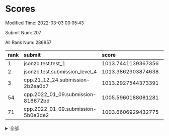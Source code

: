 # Scores

Modified Time: 2022-03-03 00:05:43

Submit Num: 207

All Rank Num: 286957

| rank |               submit               |       score        |       sigma        | pk_num |
| :--- | :--------------------------------- | :----------------- | :----------------- | :----- |
| 1    | jsonzb.test.test_1                 | 1013.7441139367356 | 0.8479499890780207 | 5545   |
| 2    | jsonzb.test.submission_level_4     | 1013.3862903874638 | 0.8314173039802262 | 5549   |
| 3    | cpp.21_12_24.submission-2b2ea0d7   | 1013.2927544373391 | 0.7892803468663647 | 5545   |
| 54   | cpp.2022_01_09.submission-816672bd | 1005.5960188081281 | 0.7213948135459533 | 5548   |
| 71   | cpp.2022_01_09.submission-5b0e3de2 | 1003.6606929432775 | 0.7051656745678122 | 5541   |


<details>
<summary>全部</summary>

| rank |                 submit                 |       score        |       sigma        | pk_num |
| :--- | :------------------------------------- | :----------------- | :----------------- | :----- |
| 1    | jsonzb.test.test_1                     | 1013.7441139367356 | 0.8479499890780207 | 5545   |
| 2    | jsonzb.test.submission_level_4         | 1013.3862903874638 | 0.8314173039802262 | 5549   |
| 3    | cpp.21_12_24.submission-2b2ea0d7       | 1013.2927544373391 | 0.7892803468663647 | 5545   |
| 4    | gobigger.level_3.submission_level_3_45 | 1012.0653843626552 | 0.7958761942864679 | 5547   |
| 5    | gobigger.level_3.submission_level_3_42 | 1011.9908227793214 | 0.7552277344479585 | 5549   |
| 6    | gobigger.level_3.submission_level_3_48 | 1011.5857847186098 | 0.779080796064036  | 5540   |
| 7    | gobigger.level_3.submission_level_3_1  | 1011.4693634660973 | 0.8068145139398175 | 5546   |
| 8    | gobigger.level_3.submission_level_3_34 | 1011.1367123074112 | 0.8019664520852064 | 5545   |
| 9    | gobigger.level_3.submission_level_3_19 | 1011.0459602381566 | 0.7698872645065985 | 5543   |
| 10   | gobigger.level_3.submission_level_3_47 | 1010.8961838589347 | 0.8020555703357352 | 5548   |
| 11   | gobigger.level_3.submission_level_3_44 | 1010.7156879233187 | 0.7781468394200992 | 5548   |
| 12   | gobigger.level_3.submission_level_3_16 | 1010.6608556292022 | 0.7506142670089362 | 5542   |
| 13   | gobigger.level_3.submission_level_3_7  | 1010.4038077569734 | 0.7726825008652713 | 5544   |
| 14   | gobigger.level_3.submission_level_3_35 | 1010.3920663204377 | 0.7788055267898094 | 5546   |
| 15   | gobigger.level_3.submission_level_3_24 | 1010.3786955452871 | 0.7779174396426286 | 5544   |
| 16   | gobigger.level_3.submission_level_3_12 | 1010.2233288391235 | 0.7609714248212109 | 5545   |
| 17   | gobigger.level_3.submission_level_3_20 | 1010.1613952609991 | 0.7682091653637786 | 5537   |
| 18   | gobigger.level_3.submission_level_3_36 | 1010.1245161726569 | 0.7880860220281678 | 5550   |
| 19   | gobigger.level_3.submission_level_3_38 | 1010.1199579939753 | 0.7715695587086345 | 5547   |
| 20   | gobigger.level_3.submission_level_3_22 | 1010.114963269367  | 0.7713929136132894 | 5544   |
| 21   | gobigger.level_3.submission_level_3_8  | 1010.082692580382  | 0.7825766205733855 | 5548   |
| 22   | gobigger.level_3.submission_level_3_32 | 1010.0517883091748 | 0.7374975975651505 | 5546   |
| 23   | gobigger.level_3.submission_level_3_2  | 1010.0485636881319 | 0.7496053006410175 | 5548   |
| 24   | gobigger.level_3.submission_level_3_15 | 1010.0199116110798 | 0.7748596759658988 | 5545   |
| 25   | gobigger.level_3.submission_level_3_5  | 1009.954675366973  | 0.7531558722732224 | 5541   |
| 26   | gobigger.level_3.submission_level_3_6  | 1009.8617610586249 | 0.7530194845039337 | 5541   |
| 27   | gobigger.level_3.submission_level_3_43 | 1009.8215104590413 | 0.7479370480876806 | 5544   |
| 28   | gobigger.level_3.submission_level_3_0  | 1009.7925432516129 | 0.7352262064687028 | 5542   |
| 29   | gobigger.level_3.submission_level_3_13 | 1009.7782488852531 | 0.7433149691825137 | 5547   |
| 30   | gobigger.level_3.submission_level_3_30 | 1009.7627350253338 | 0.7605757468095444 | 5543   |
| 31   | gobigger.level_3.submission_level_3_3  | 1009.7574838380357 | 0.7711855353610927 | 5539   |
| 32   | gobigger.level_3.submission_level_3_14 | 1009.7242969190378 | 0.7549956134653444 | 5538   |
| 33   | gobigger.level_3.submission_level_3_40 | 1009.6463379226487 | 0.7531005631632404 | 5544   |
| 34   | gobigger.level_3.submission_level_3_26 | 1009.612104747169  | 0.7570879678064535 | 5548   |
| 35   | gobigger.level_3.submission_level_3_23 | 1009.6092622144469 | 0.7413004876988848 | 5545   |
| 36   | gobigger.level_3.submission_level_3_17 | 1009.5923152181415 | 0.7426180433941011 | 5536   |
| 37   | gobigger.level_3.submission_level_3_11 | 1009.5392686066446 | 0.762667060827752  | 5547   |
| 38   | gobigger.level_3.submission_level_3_9  | 1009.4878620705163 | 0.7497812677954686 | 5549   |
| 39   | gobigger.level_3.submission_level_3_25 | 1009.4630041148818 | 0.7723449383533887 | 5544   |
| 40   | gobigger.level_3.submission_level_3_21 | 1009.4281305023277 | 0.7710380829627907 | 5545   |
| 41   | gobigger.level_3.submission_level_3_33 | 1009.3834491059379 | 0.7505092575366424 | 5546   |
| 42   | gobigger.level_3.submission_level_3_10 | 1009.3770471935385 | 0.763917884765887  | 5547   |
| 43   | gobigger.level_3.submission_level_3_27 | 1009.3542416951374 | 0.782413224538478  | 5541   |
| 44   | gobigger.level_3.submission_level_3_39 | 1009.2865335183549 | 0.7321469011961735 | 5542   |
| 45   | gobigger.level_3.submission_level_3_46 | 1009.2111924157485 | 0.7491641566593854 | 5546   |
| 46   | gobigger.level_3.submission_level_3_49 | 1009.1656349583923 | 0.7483272686944691 | 5549   |
| 47   | gobigger.level_3.submission_level_3_28 | 1009.0789060872692 | 0.7511152374286156 | 5541   |
| 48   | gobigger.level_3.submission_level_3_37 | 1008.9564921196804 | 0.7368305936019834 | 5541   |
| 49   | gobigger.level_3.submission_level_3_18 | 1008.9212752370694 | 0.7327401555986244 | 5541   |
| 50   | gobigger.level_3.submission_level_3_4  | 1008.7873113613449 | 0.734060935511267  | 5537   |
| 51   | gobigger.level_3.submission_level_3_31 | 1008.7657885443512 | 0.7537996170502815 | 5548   |
| 52   | gobigger.level_3.submission_level_3_29 | 1008.6036702731996 | 0.7336865062129565 | 5537   |
| 53   | gobigger.level_3.submission_level_3_41 | 1008.2827990005862 | 0.7365503162956589 | 5550   |
| 54   | cpp.2022_01_09.submission-816672bd     | 1005.5960188081281 | 0.7213948135459533 | 5548   |
| 55   | gobigger.level_1.submission_level_1_45 | 1004.9603393905354 | 0.7251049780836892 | 5545   |
| 56   | gobigger.level_1.submission_level_1_32 | 1004.9597400800776 | 0.7227775857610772 | 5544   |
| 57   | gobigger.level_1.submission_level_1_2  | 1004.5936381400627 | 0.7157767997395627 | 5548   |
| 58   | gobigger.level_1.submission_level_1_31 | 1004.5760960217623 | 0.722536154479601  | 5544   |
| 59   | gobigger.level_1.submission_level_1_4  | 1004.2385361220979 | 0.7232283636121563 | 5544   |
| 60   | gobigger.level_1.submission_level_1_11 | 1004.2237957064891 | 0.7143846955105807 | 5540   |
| 61   | gobigger.level_1.submission_level_1_39 | 1004.2081384703781 | 0.7277666843789014 | 5547   |
| 62   | gobigger.level_1.submission_level_1_10 | 1004.0924309775414 | 0.7126245544813977 | 5548   |
| 63   | gobigger.level_1.submission_level_1_19 | 1004.066371733679  | 0.7235504191900167 | 5545   |
| 64   | gobigger.level_1.submission_level_1_24 | 1003.8731792571803 | 0.7183436217936298 | 5549   |
| 65   | gobigger.level_1.submission_level_1_38 | 1003.8582778655382 | 0.7155079529894488 | 5547   |
| 66   | gobigger.level_1.submission_level_1_44 | 1003.8285869730887 | 0.7168256013880699 | 5548   |
| 67   | gobigger.level_1.submission_level_1_16 | 1003.824931178729  | 0.7144836371270216 | 5549   |
| 68   | gobigger.level_1.submission_level_1_1  | 1003.819470618529  | 0.7253394479727495 | 5545   |
| 69   | gobigger.level_1.submission_level_1_41 | 1003.7720659328264 | 0.7218310324992632 | 5548   |
| 70   | gobigger.level_1.submission_level_1_43 | 1003.6675010715418 | 0.7203924706120622 | 5544   |
| 71   | cpp.2022_01_09.submission-5b0e3de2     | 1003.6606929432775 | 0.7051656745678122 | 5541   |
| 72   | gobigger.level_1.submission_level_1_33 | 1003.6564232655331 | 0.7125548289666211 | 5545   |
| 73   | gobigger.level_1.submission_level_1_12 | 1003.6442792842989 | 0.7080071729195502 | 5544   |
| 74   | gobigger.level_1.submission_level_1_20 | 1003.6251683492914 | 0.7264125005819362 | 5543   |
| 75   | gobigger.level_1.submission_level_1_15 | 1003.6115893972469 | 0.7129153116635685 | 5545   |
| 76   | gobigger.level_1.submission_level_1_5  | 1003.5834576738417 | 0.7103504942794774 | 5544   |
| 77   | gobigger.level_1.submission_level_1_46 | 1003.5439558365986 | 0.7127187431101524 | 5547   |
| 78   | gobigger.level_1.submission_level_1_28 | 1003.5094482902049 | 0.7261019216800356 | 5545   |
| 79   | gobigger.level_1.submission_level_1_23 | 1003.4861426202482 | 0.7230772138445415 | 5544   |
| 80   | gobigger.level_1.submission_level_1_48 | 1003.4716657759158 | 0.7040579559096982 | 5544   |
| 81   | gobigger.level_1.submission_level_1_49 | 1003.3863200245064 | 0.7121096081286301 | 5543   |
| 82   | gobigger.level_1.submission_level_1_22 | 1003.3599636798599 | 0.7242535318643404 | 5543   |
| 83   | gobigger.level_1.submission_level_1_29 | 1003.3312870729311 | 0.7298358618216639 | 5545   |
| 84   | gobigger.level_1.submission_level_1_47 | 1003.3231750730386 | 0.7074132181888175 | 5541   |
| 85   | gobigger.level_1.submission_level_1_8  | 1003.2322701063907 | 0.7201770275780746 | 5543   |
| 86   | gobigger.level_1.submission_level_1_0  | 1003.1734491078112 | 0.6998065338742331 | 5553   |
| 87   | gobigger.level_1.submission_level_1_26 | 1003.1408628878507 | 0.7226172304081145 | 5548   |
| 88   | gobigger.level_1.submission_level_1_35 | 1002.998258365061  | 0.7169746072345297 | 5545   |
| 89   | gobigger.level_1.submission_level_1_42 | 1002.9544396377713 | 0.7195739621989676 | 5542   |
| 90   | gobigger.level_1.submission_level_1_27 | 1002.8740900470292 | 0.7430701786297506 | 5544   |
| 91   | gobigger.level_1.submission_level_1_37 | 1002.8012326775854 | 0.7246177992068764 | 5547   |
| 92   | gobigger.level_1.submission_level_1_7  | 1002.6771458850267 | 0.7167404981700577 | 5542   |
| 93   | gobigger.level_1.submission_level_1_36 | 1002.629412503555  | 0.7086505282269733 | 5541   |
| 94   | gobigger.level_1.submission_level_1_17 | 1002.6065481580487 | 0.7167661756482032 | 5548   |
| 95   | gobigger.level_1.submission_level_1_14 | 1002.5286885701742 | 0.7165379680618609 | 5544   |
| 96   | gobigger.level_1.submission_level_1_13 | 1002.4213495462876 | 0.7065574111825138 | 5543   |
| 97   | gobigger.level_1.submission_level_1_34 | 1002.3962679231386 | 0.7278317847216285 | 5541   |
| 98   | gobigger.level_1.submission_level_1_30 | 1002.3434056655318 | 0.71552920141025   | 5546   |
| 99   | gobigger.level_1.submission_level_1_9  | 1002.2989100605395 | 0.7110438198233052 | 5549   |
| 100  | gobigger.level_1.submission_level_1_21 | 1002.2923515519317 | 0.7023206034033284 | 5543   |
| 101  | gobigger.level_1.submission_level_1_18 | 1002.1902439612312 | 0.705345633337419  | 5546   |
| 102  | gobigger.level_1.submission_level_1_25 | 1001.9502177802179 | 0.7082507710014454 | 5548   |
| 103  | gobigger.level_1.submission_level_1_3  | 1001.8080054813272 | 0.7231571018765929 | 5548   |
| 104  | gobigger.level_1.submission_level_1_40 | 1001.7341940072139 | 0.7196990899812231 | 5543   |
| 105  | gobigger.level_1.submission_level_1_6  | 1001.3814212277389 | 0.7042355663943028 | 5544   |
| 106  | gobigger.random.submission_random_13   | 997.8335617445227  | 0.7027338650719792 | 5547   |
| 107  | gobigger.random.submission_random_37   | 997.5222645120364  | 0.7136774727473918 | 5545   |
| 108  | gobigger.random.submission_random_22   | 996.9894634562651  | 0.7232500942018895 | 5551   |
| 109  | gobigger.random.submission_random_12   | 996.9257556947415  | 0.7065131997319779 | 5541   |
| 110  | gobigger.random.submission_random_48   | 996.8705998726684  | 0.7179966977919693 | 5543   |
| 111  | gobigger.random.submission_random_24   | 996.7209887680167  | 0.7086544393417634 | 5546   |
| 112  | gobigger.random.submission_random_5    | 996.6807539566987  | 0.716169108332745  | 5548   |
| 113  | gobigger.random.submission_random_30   | 996.6684255242335  | 0.7183028430080713 | 5548   |
| 114  | gobigger.random.submission_random_49   | 996.6582353809955  | 0.7039696238599017 | 5547   |
| 115  | gobigger.random.submission_random_34   | 996.565101874223   | 0.7097735968661874 | 5547   |
| 116  | gobigger.random.submission_random_31   | 996.4924109658659  | 0.7149013673531925 | 5547   |
| 117  | gobigger.random.submission_random_10   | 996.4848133450183  | 0.7149269537933444 | 5541   |
| 118  | gobigger.random.submission_random_45   | 996.471624914275   | 0.6995408412267244 | 5543   |
| 119  | gobigger.random.submission_random_20   | 996.407035843794   | 0.6973895093328477 | 5549   |
| 120  | gobigger.random.submission_random_23   | 996.3859914598191  | 0.7189101162137218 | 5544   |
| 121  | gobigger.random.submission_random_43   | 996.3719447448055  | 0.7014201831679593 | 5544   |
| 122  | gobigger.random.submission_random_40   | 996.3065450575984  | 0.6976389937590604 | 5547   |
| 123  | gobigger.random.submission_random_9    | 996.2993147416942  | 0.7222033075277497 | 5542   |
| 124  | gobigger.random.submission_random_44   | 996.1917738127644  | 0.7107178160455934 | 5544   |
| 125  | gobigger.random.submission_random_11   | 996.144776317633   | 0.7238975252131743 | 5546   |
| 126  | gobigger.random.submission_random_17   | 996.1378566620905  | 0.7142148660311994 | 5539   |
| 127  | gobigger.random.submission_random_0    | 996.1292975690536  | 0.7174876653199548 | 5543   |
| 128  | gobigger.random.submission_random_19   | 996.119618775337   | 0.7045377641779418 | 5542   |
| 129  | gobigger.random.submission_random_32   | 996.0994200973164  | 0.7273208597444821 | 5547   |
| 130  | gobigger.random.submission_random_14   | 996.0941508437086  | 0.7130629060485536 | 5546   |
| 131  | gobigger.random.submission_random_26   | 996.0794978245211  | 0.7050730309681108 | 5549   |
| 132  | gobigger.random.submission_random_36   | 996.0343082315795  | 0.7077046696339049 | 5541   |
| 133  | gobigger.random.submission_random_28   | 996.0124386435135  | 0.7117311125117984 | 5547   |
| 134  | gobigger.random.submission_random_42   | 995.9008869807383  | 0.7083761031969322 | 5543   |
| 135  | gobigger.random.submission_random_39   | 995.8413690069664  | 0.7107543456166193 | 5548   |
| 136  | gobigger.random.submission_random_21   | 995.8202114553179  | 0.7092808711368495 | 5544   |
| 137  | gobigger.random.submission_random_16   | 995.7769843632828  | 0.7130214790157771 | 5543   |
| 138  | gobigger.random.submission_random_2    | 995.7552634811565  | 0.7103050938648985 | 5546   |
| 139  | gobigger.random.submission_random_1    | 995.72080659686    | 0.7182923483806376 | 5546   |
| 140  | gobigger.random.submission_random_35   | 995.7194825631686  | 0.7123941488478409 | 5543   |
| 141  | gobigger.random.submission_random_18   | 995.6980162843182  | 0.7272858432262999 | 5546   |
| 142  | gobigger.random.submission_random_29   | 995.6411884407104  | 0.6913721310328227 | 5541   |
| 143  | gobigger.random.submission_random_47   | 995.6123360645373  | 0.7040225149390156 | 5540   |
| 144  | gobigger.random.submission_random_46   | 995.600615524822   | 0.7130477267083758 | 5545   |
| 145  | gobigger.random.submission_random_8    | 995.5819706501188  | 0.7120878199234326 | 5549   |
| 146  | gobigger.random.submission_random_4    | 995.5252607526514  | 0.7221568795893454 | 5543   |
| 147  | gobigger.random.submission_random_7    | 995.3800409056623  | 0.7137159036652321 | 5540   |
| 148  | gobigger.random.submission_random_25   | 995.3544352492072  | 0.7058893065186576 | 5546   |
| 149  | gobigger.random.submission_random_38   | 995.2901100673375  | 0.730989556072308  | 5546   |
| 150  | gobigger.random.submission_random_6    | 995.2148085969754  | 0.7247626917352843 | 5547   |
| 151  | gobigger.random.submission_random_41   | 995.0902890126897  | 0.703342818224257  | 5546   |
| 152  | gobigger.random.submission_random_33   | 995.05004840917    | 0.7144447204827408 | 5546   |
| 153  | gobigger.random.submission_random_15   | 994.7337034729445  | 0.7106511263914539 | 5544   |
| 154  | gobigger.random.submission_random_27   | 994.3984122545147  | 0.7256977498656363 | 5547   |
| 155  | gobigger.random.submission_random_3    | 994.3800563291011  | 0.7188238521663983 | 5547   |
| 156  | gobigger.level_2.submission_level_2_40 | 993.749043662888   | 0.7366964381775443 | 5546   |
| 157  | gobigger.level_2.submission_level_2_22 | 993.5567191820954  | 0.7475350833585955 | 5547   |
| 158  | gobigger.level_2.submission_level_2_37 | 993.4986199124289  | 0.7387794289908486 | 5544   |
| 159  | gobigger.level_2.submission_level_2_20 | 993.3113929139212  | 0.72283238621445   | 5548   |
| 160  | gobigger.level_2.submission_level_2_49 | 993.2025120095647  | 0.7527026397825819 | 5543   |
| 161  | gobigger.level_2.submission_level_2_9  | 993.1386253138592  | 0.754659012370402  | 5555   |
| 162  | gobigger.level_2.submission_level_2_24 | 993.1155899037124  | 0.7317563162806929 | 5546   |
| 163  | gobigger.level_2.submission_level_2_2  | 993.1143016685402  | 0.7192158646480092 | 5546   |
| 164  | gobigger.level_2.submission_level_2_42 | 993.0337543420967  | 0.738151858667676  | 5546   |
| 165  | gobigger.level_2.submission_level_2_29 | 992.95365414706    | 0.7311545136210132 | 5547   |
| 166  | gobigger.level_2.submission_level_2_27 | 992.8625539707596  | 0.7317322767965153 | 5545   |
| 167  | gobigger.level_2.submission_level_2_41 | 992.8018095556321  | 0.7397161040114797 | 5542   |
| 168  | gobigger.level_2.submission_level_2_11 | 992.7921496591289  | 0.7445931405429694 | 5539   |
| 169  | gobigger.level_2.submission_level_2_15 | 992.6523145375828  | 0.7445149394457675 | 5544   |
| 170  | gobigger.level_2.submission_level_2_13 | 992.590297389644   | 0.7496296031859485 | 5547   |
| 171  | gobigger.level_2.submission_level_2_45 | 992.5828658952116  | 0.7333589477301101 | 5548   |
| 172  | gobigger.level_2.submission_level_2_4  | 992.4971986526888  | 0.7533306922315002 | 5545   |
| 173  | gobigger.level_2.submission_level_2_7  | 992.414503719701   | 0.7314065438581833 | 5546   |
| 174  | gobigger.level_2.submission_level_2_23 | 992.4072042458401  | 0.7526131717416098 | 5539   |
| 175  | gobigger.level_2.submission_level_2_38 | 992.3170740351097  | 0.735977157030691  | 5547   |
| 176  | gobigger.level_2.submission_level_2_48 | 992.3075745206362  | 0.7225465711729344 | 5545   |
| 177  | gobigger.level_2.submission_level_2_26 | 992.2716634989054  | 0.7503898645538033 | 5547   |
| 178  | gobigger.level_2.submission_level_2_19 | 992.1645697855695  | 0.7410295750991259 | 5549   |
| 179  | gobigger.level_2.submission_level_2_30 | 992.143856645325   | 0.746457919445793  | 5546   |
| 180  | gobigger.level_2.submission_level_2_10 | 992.1435382641274  | 0.7426605113119388 | 5541   |
| 181  | gobigger.level_2.submission_level_2_12 | 992.0531422330564  | 0.7418699782850044 | 5541   |
| 182  | gobigger.level_2.submission_level_2_18 | 992.047231070553   | 0.7448480390115803 | 5548   |
| 183  | gobigger.level_2.submission_level_2_25 | 991.9651700714958  | 0.7596182409408007 | 5550   |
| 184  | gobigger.level_2.submission_level_2_16 | 991.9430349853492  | 0.7370995828461782 | 5548   |
| 185  | gobigger.level_2.submission_level_2_43 | 991.8881561322179  | 0.7375510243540518 | 5539   |
| 186  | gobigger.level_2.submission_level_2_47 | 991.8614690622659  | 0.740706349940593  | 5545   |
| 187  | gobigger.level_2.submission_level_2_35 | 991.6797267893944  | 0.7479797036473284 | 5539   |
| 188  | gobigger.level_2.submission_level_2_28 | 991.5820953261201  | 0.733148733048098  | 5550   |
| 189  | gobigger.level_2.submission_level_2_14 | 991.5194515200568  | 0.7401690233117112 | 5547   |
| 190  | gobigger.level_2.submission_level_2_31 | 991.387720311128   | 0.7703398511377846 | 5545   |
| 191  | gobigger.level_2.submission_level_2_36 | 991.3831061838908  | 0.7436716875207479 | 5543   |
| 192  | gobigger.level_2.submission_level_2_6  | 991.3777619725843  | 0.7327774423953753 | 5549   |
| 193  | gobigger.level_2.submission_level_2_0  | 991.3598663582939  | 0.7743461465592518 | 5555   |
| 194  | gobigger.level_2.submission_level_2_3  | 991.3471365922238  | 0.7380345587831292 | 5548   |
| 195  | gobigger.level_2.submission_level_2_1  | 991.2885406527008  | 0.7639485619767652 | 5551   |
| 196  | gobigger.level_2.submission_level_2_32 | 991.280241478424   | 0.7447747309776583 | 5548   |
| 197  | gobigger.level_2.submission_level_2_8  | 991.2791125026374  | 0.7386065539151684 | 5547   |
| 198  | gobigger.level_2.submission_level_2_39 | 991.2570663921177  | 0.7504067253920264 | 5549   |
| 199  | gobigger.level_2.submission_level_2_34 | 991.175314199602   | 0.7567056805387968 | 5541   |
| 200  | gobigger.level_2.submission_level_2_44 | 991.0196558976635  | 0.7491655247611497 | 5541   |
| 201  | gobigger.level_2.submission_level_2_46 | 990.8601516978827  | 0.760057742528795  | 5547   |
| 202  | gobigger.level_2.submission_level_2_33 | 990.669739699254   | 0.7566285847341988 | 5542   |
| 203  | gobigger.level_2.submission_level_2_21 | 990.534444098152   | 0.7547393322693468 | 5546   |
| 204  | gobigger.level_2.submission_level_2_5  | 990.2177618581019  | 0.7939666933229489 | 5547   |
| 205  | gobigger.level_2.submission_level_2_17 | 990.1132220528751  | 0.7647652054786129 | 5550   |
| 206  | gobigger.none.submission_none_0        | 978.2694909433081  | 1.322720929924803  | 5543   |
| 207  | gobigger.none.submission_none_1        | 974.9760175449414  | 1.5720214343767138 | 5549   |

</details>